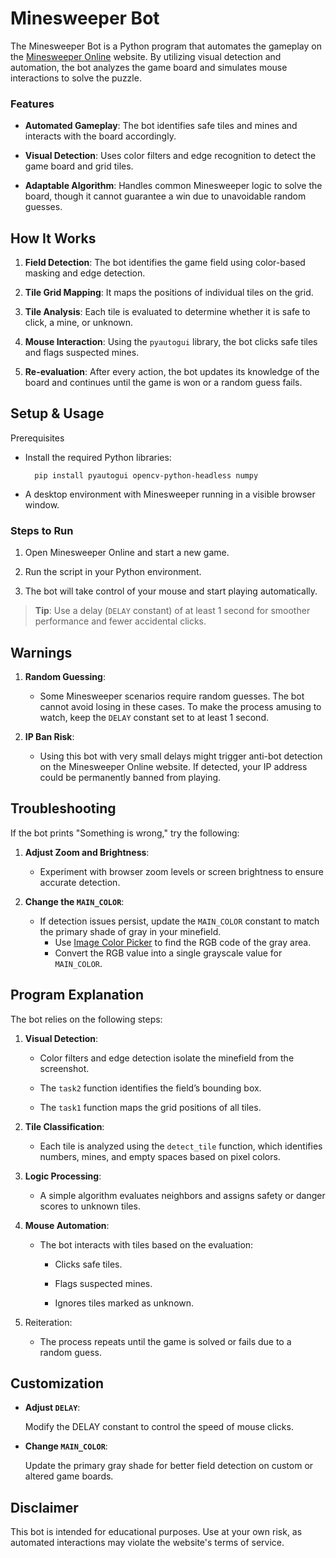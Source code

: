 # Minesweeper Bot

The Minesweeper Bot is a Python program that automates the gameplay on the [Minesweeper Online](https://minesweeper.online/) website. By utilizing visual detection and automation, the bot analyzes the game board and simulates mouse interactions to solve the puzzle.
### Features

- **Automated Gameplay**: The bot identifies safe tiles and mines and interacts with the board accordingly.

- **Visual Detection**: Uses color filters and edge recognition to detect the game board and grid tiles.

- **Adaptable Algorithm**: Handles common Minesweeper logic to solve the board, though it cannot guarantee a win due to unavoidable random guesses.

## How It Works

1. **Field Detection**: The bot identifies the game field using color-based masking and edge detection.

2. **Tile Grid Mapping**: It maps the positions of individual tiles on the grid.

3. **Tile Analysis**: Each tile is evaluated to determine whether it is safe to click, a mine, or unknown.

4. **Mouse Interaction**: Using the `pyautogui` library, the bot clicks safe tiles and flags suspected mines.

5. **Re-evaluation**: After every action, the bot updates its knowledge of the board and continues until the game is won or a random guess fails.

## Setup & Usage
Prerequisites

- Install the required Python libraries:

        pip install pyautogui opencv-python-headless numpy

- A desktop environment with Minesweeper running in a visible browser window.

### Steps to Run

1. Open Minesweeper Online and start a new game.

2. Run the script in your Python environment.

3. The bot will take control of your mouse and start playing automatically.

>**Tip**: Use a delay (`DELAY` constant) of at least 1 second for smoother performance and fewer accidental clicks.

## Warnings

1. **Random Guessing**:

    - Some Minesweeper scenarios require random guesses. The bot cannot avoid losing in these cases. To make the process amusing to watch, keep the `DELAY` constant set to at least 1 second.

2. **IP Ban Risk**:
    - Using this bot with very small delays might trigger anti-bot detection on the Minesweeper Online website. If detected, your IP address could be permanently banned from playing.

## Troubleshooting

If the bot prints "Something is wrong," try the following:

1. **Adjust Zoom and Brightness**:
    
    - Experiment with browser zoom levels or screen brightness to ensure accurate detection.

2. **Change the `MAIN_COLOR`**:
    - If detection issues persist, update the `MAIN_COLOR` constant to match the primary shade of gray in your minefield.
        - Use [Image Color Picker](https://imagecolorpicker.com/) to find the RGB code of the gray area.
        - Convert the RGB value into a single grayscale value for `MAIN_COLOR`.

## Program Explanation

The bot relies on the following steps:

1. **Visual Detection**:

    - Color filters and edge detection isolate the minefield from the screenshot.
    
    - The `task2` function identifies the field’s bounding box.
    
    - The `task1` function maps the grid positions of all tiles.

2. **Tile Classification**:
    - Each tile is analyzed using the `detect_tile` function, which identifies numbers, mines, and empty spaces based on pixel colors.

3. **Logic Processing**:
    - A simple algorithm evaluates neighbors and assigns safety or danger scores to unknown tiles.

4. **Mouse Automation**:
    - The bot interacts with tiles based on the evaluation:

        - Clicks safe tiles.
        
        - Flags suspected mines.
        
        - Ignores tiles marked as unknown.

5. Reiteration:
    - The process repeats until the game is solved or fails due to a random guess.

## Customization

- **Adjust `DELAY`**:

    Modify the DELAY constant to control the speed of mouse clicks.

- **Change `MAIN_COLOR`**:

    Update the primary gray shade for better field detection on custom or altered game boards.

## Disclaimer

This bot is intended for educational purposes. Use at your own risk, as automated interactions may violate the website's terms of service.
